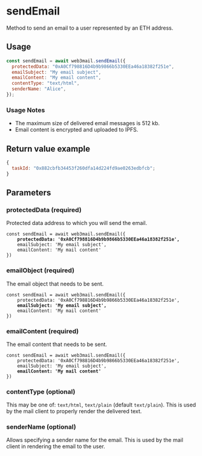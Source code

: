 # sendEmail

Method to send an email to a user represented by an ETH address.

## Usage

```javascript
const sendEmail = await web3mail.sendEmail({
  protectedData: "0xA0Cf798816D4b9b9866b5330EEa46a18382f251e",
  emailSubject: "My email subject",
  emailContent: "My email content",
  contentType: "text/html",
  senderName: "Alice",
});
```

### Usage Notes

- The maximum size of delivered email messages is 512 kb.
- Email content is encrypted and uploaded to IPFS.

## Return value example

```javascript
{
  taskId: "0x882cbfb34453f260dfa14d224fd9ae0263edbfcb";
}
```

## Parameters

### protectedData (required)

Protected data address to which you will send the email.

<pre class="language-javascript"><code class="lang-javascript">const sendEmail = await web3mail.sendEmail({
<strong>    protectedData: '0xA0Cf798816D4b9b9866b5330EEa46a18382f251e',
</strong>    emailSubject: 'My email subject',
    emailContent: 'My mail content'
})
</code></pre>

### emailObject (required)

The email object that needs to be sent.

<pre class="language-javascript"><code class="lang-javascript">const sendEmail = await web3mail.sendEmail({
    protectedData: '0xA0Cf798816D4b9b9866b5330EEa46a18382f251e',
<strong>    emailSubject: 'My email subject',
</strong>    emailContent: 'My mail content'
})
</code></pre>

### emailContent (required)

The email content that needs to be sent.

<pre class="language-javascript"><code class="lang-javascript">const sendEmail = await web3mail.sendEmail({
    protectedData: '0xA0Cf798816D4b9b9866b5330EEa46a18382f251e',
    emailSubject: 'My email subject',
<strong>    emailContent: 'My mail content'
</strong>})
</code></pre>

### contentType (optional)

This may be one of: `text/html`, `text/plain` (default `text/plain`). This is used by the mail client to properly render the delivered text.

### senderName (optional)

Allows specifying a sender name for the email. This is used by the mail client in rendering the email to the user.

